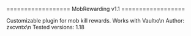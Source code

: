 ================== MobRewarding v1.1 ==================

Customizable plugin for mob kill rewards. Works with Vaultю\n
Author: zxcvntx\n
Tested versions: 1.18
